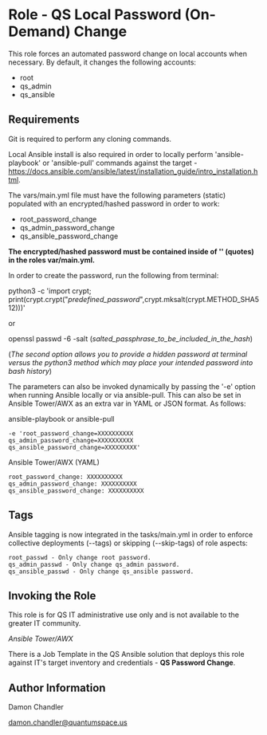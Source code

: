 Role - QS Local Password (On-Demand) Change
=========

This role forces an automated password change on local accounts when necessary.  By default, it changes the following accounts:

* root
* qs_admin
* qs_ansible

Requirements
------------
Git is required to perform any cloning commands.

Local Ansible install is also required in order to locally perform 'ansible-playbook' or 'ansible-pull' commands against the target - https://docs.ansible.com/ansible/latest/installation_guide/intro_installation.html.

The vars/main.yml file must have the following parameters (static) populated with an encrypted/hashed password in order to work:

* root_password_change
* qs_admin_password_change
* qs_ansible_password_change

**The encrypted/hashed password must be contained inside of '' (quotes) in the roles var/main.yml.**

In order to create the password, run the following from terminal:

python3 -c 'import crypt; print(crypt.crypt("*predefined_password*",crypt.mksalt(crypt.METHOD_SHA512)))'

or 

openssl passwd -6 -salt (*salted_passphrase_to_be_included_in_the_hash*)

(*The second option allows you to provide a hidden password at terminal versus the python3 method which may place your intended password into bash history*)

The parameters can also be invoked dynamically by passing the '-e' option when running Ansible locally or via ansible-pull.  This can also be set in Ansible Tower/AWX as an extra var in YAML or JSON format.  As follows:

ansible-playbook or ansible-pull

    -e 'root_password_change=XXXXXXXXXX qs_admin_password_change=XXXXXXXXXX qs_ansible_password_change=XXXXXXXXX'

Ansible Tower/AWX (YAML)

    root_password_change: XXXXXXXXXX
    qs_admin_password_change: XXXXXXXXXX
    qs_ansible_password_change: XXXXXXXXXX

Tags
----------------

Ansible tagging is now integrated in the tasks/main.yml in order to enforce collective deployments (--tags) or skipping (--skip-tags) of role aspects:

    root_passwd - Only change root password.
    qs_admin_passwd - Only change qs_admin password.
    qs_ansible_passwd - Only change qs_ansible password.

Invoking the Role
----------------

This role is for QS IT administrative use only and is not available to the greater IT community. 

*Ansible Tower/AWX*

There is a Job Template in the QS Ansible solution that deploys this role against IT's target inventory and credentials - **QS Password Change**.

Author Information
------------------

Damon Chandler
    
damon.chandler@quantumspace.us